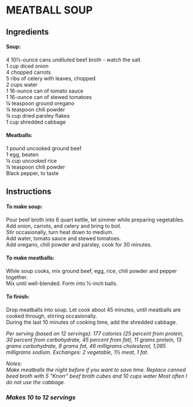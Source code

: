 # MEATBALL SOUP

## Ingredients
#### Soup:
4 10&frac12;-ounce cans undiluted beef broth - watch the salt  
1 cup diced onion  
4 chopped carrots  
5 ribs of celery with leaves, chopped  
2 cups water  
1 16-ounce can of tomato sauce  
1 16-ounce can of stewed tomatoes  
&frac14; teaspoon ground oregano  
&frac14; teaspoon chili powder  
&frac14; cup dried parsley flakes  
1 cup shredded cabbage  

#### Meatballs:
1 pound uncooked ground beef  
1 egg, beaten  
&frac14; cup uncooked rice  
&frac14; teaspoon chili powder  
Black pepper, to taste  

## Instructions
#### To make soup:
Pour beef broth into 6 quart kettle, let simmer while preparing vegetables.  
Add onion, carrots, and celery and bring to boil.  
Stir occasionally, turn heat down to medium.  
Add water, tomato sauce and stewed tomatoes.  
Add oregano, chili powder and parsley, cook for 30 minutes.  

#### To make meatballs:
While soup cooks, mix ground beef, egg, rice, chili powder and pepper together.  
Mix until well-blended. Form into &frac12;-inch balls.  

#### To finish:
Drop meatballs into soup. Let cook about 45 minutes, until meatballs are cooked through, stirring occasionally.  
During the last 10 minutes of cooking time, add the shredded cabbage.  

*Per serving (based on 12 servings): 177 calories (25 percent from protein, 30 percent from carbohydrate, 45 percent from fat), 11 grams protein, 13 grams carbohydrate, 9 grams fat, 46 milligrams cholesterol, 1,085 milligrams sodium. Exchanges: 2 vegetable, 1&frac12; meat, 1 fat.*

*Notes:*  
*Make meatballs the night before if you want to save time.*
*Replace canned beed broth with 5 "Knorr" beef broth cubes and 10 cups water*
*Most often I do not use the cabbage.*

### *Makes 10 to 12 servings*
